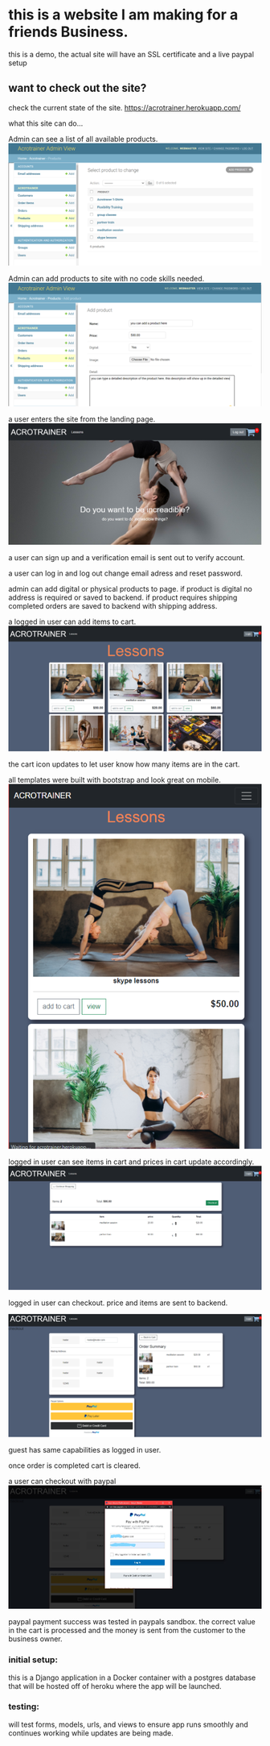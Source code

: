 # this is a website I am making for a friends Business.
this is a demo, the actual site will have an SSL certificate and a live paypal setup

## want to check out the site?
check the current state of the site.
https://acrotrainer.herokuapp.com/

what this site can do...

Admin can see a list of all available products.
![products page](/assets/productpage.png)

Admin can add products to site with no code skills needed.
![add product page](./assets/addproduct.png)

a user enters the site from the landing page.
![landing page](./assets/landing.png)

a user can sign up and a verification email is sent out to verify account.

a user can log in and log out change email adress and reset password.

admin can add digital or physical products to page. if product is digital no address is required or saved to backend. if product requires shipping completed orders are saved to backend with shipping address. 


a logged in user can add items to cart.
![product list view](./assets/storeview.png)


the cart icon updates to let user know how many items are in the cart.


all templates were built with bootstrap and look great on mobile.
![mobile view](./assets/mobile.png)


logged in user can see items in cart and prices in cart update accordingly.
![cart view](./assets/cartview.png)


logged in user can checkout. price and items are sent to backend.

![checkout view](./assets/checkoutview.png)

guest has same capabilities as logged in user.

once order is completed cart is cleared.


a user can checkout with paypal
![check out with paypal](./assets/paypalcheckout.jpg)


paypal payment success was tested in paypals sandbox. the correct value in the cart is processed and the money is sent from the customer to the business owner.




### initial setup:
this is a Django application in a Docker container with a postgres database that will be hosted off of heroku where the app will be launched.

### testing:
will test forms, models, urls, and views to ensure app runs smoothly and continues working while updates are being made.

